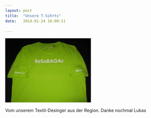 ```yaml
---
layout: post
title:  "Unsere T-Sihrts"
date:   2014-01-24 16:00:11

---
```





<img src="/images/shirt.jpg" class="right" width="275" />



Vom unserem Textil-Desinger aus der Region.
Danke nochmal Lukas  
<a href="http://www.cutworks" target="_blank">